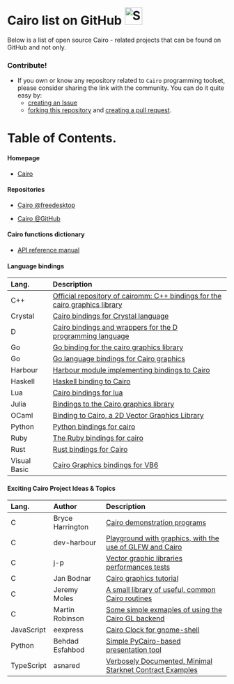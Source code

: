 # Cairo list on GitHub <img src="http://i.imgur.com/Cj4rMrS.gif" height="40" alt="Swimming Octocat" title="Games on GitHub">

Below is a list of open source Cairo - related projects that can be found on GitHub and not only.

### Contribute!

- If you own or know any repository related to `Cairo` programming toolset, please consider sharing the link with the community.
You can do it quite easy by:
   - [creating an Issue](https://github.com/rjopek/cairo-list/issues)
   - [forking this repository](https://docs.github.com/en/github/getting-started-with-github/fork-a-repo) and [creating a pull request](https://docs.github.com/en/github/collaborating-with-issues-and-pull-requests/creating-a-pull-request-from-a-fork).

# Table of Contents.

#### Homepage

   - [Cairo](https://www.cairographics.org)

#### Repositories

   - [Cairo @freedesktop](https://gitlab.freedesktop.org/cairo/cairo)

   - [Cairo @GitHub](https://github.com/freedesktop/cairo)

#### Cairo functions dictionary

   - [API reference manual](https://www.cairographics.org/manual)

#### Language bindings
<!-- Alphabetically by programming language -->
| Lang.        | Description |
| :---         | :---        |
| C++          | [Official repository of cairomm: C++ bindings for the cairo graphics library](https://github.com/freedesktop/cairomm)
| Crystal      | [Cairo bindings for Crystal language](https://github.com/TamasSzekeres/cairo-cr) |
| D            | [Cairo bindings and wrappers for the D programming language](https://github.com/cairoD/cairoD) |
| Go           | [Go binding for the cairo graphics library](https://github.com/ungerik/go-cairo) |
| Go           | [Go language bindings for Cairo graphics](https://github.com/patrickxb/gocairo) |
| Harbour      | [Harbour module implementing bindings to Cairo](https://github.com/dev-harbour/hb-cairo) |
| Haskell      | [Haskell binding to Cairo](https://github.com/sseefried/hs-cairo) |
| Lua          | [Cairo bindings for lua](https://github.com/awesomeWM/oocairo) |
| Julia        | [Bindings to the Cairo graphics library](https://github.com/JuliaGraphics/Cairo.jl) |
| OCaml        | [Binding to Cairo, a 2D Vector Graphics Library](https://github.com/Chris00/ocaml-cairo) |
| Python       | [Python bindings for cairo](https://github.com/pygobject/pycairo) |
| Ruby         | [The Ruby bindings for cairo](https://github.com/rcairo/rcairo) |
| Rust         | [Rust bindings for Cairo](https://github.com/jminer/rust-cairo) |
| Visual Basic | [Cairo Graphics bindings for VB6](https://github.com/VBForumsCommunity/VbCairo) |

#### Exciting Cairo Project Ideas & Topics
<!-- Alphabetically by programming language -->
| Lang. | Author | Description |
| :---  | :---   | :---        |
|   C   | Bryce Harrington | [Cairo demonstration programs](https://gitlab.com/cairo/cairo-demos) |
|   C   | dev-harbour | [Playground with graphics, with the use of GLFW and Cairo](https://github.com/dev-harbour/bluesea) |
|   C   | j-p         | [Vector graphic libraries performances tests](https://github.com/jpbruyere/vgperf) |
|   C   | Jan Bodnar  | [Cairo graphics tutorial](https://zetcode.com/gfx/cairo/) |
|   C   | Jeremy Moles | [A small library of useful, common Cairo routines](https://github.com/stuaxo/cairocks) |
|   C   | Martin Robinson | [Some simple exmaples of using the Cairo GL backend](https://github.com/mrobinson/cairo-gl-smoke-tests)
| JavaScript | eexpress | [Cairo Clock for gnome-shell](https://github.com/eexpress/gnome-shell-cairo) |
| Python     | Behdad Esfahbod | [Simple PyCairo-based presentation tool](https://github.com/behdad/slippy) |
| TypeScript | asnared | [Verbosely Documented, Minimal Starknet Contract Examples](https://github.com/abigger87/cairo-by-example)
